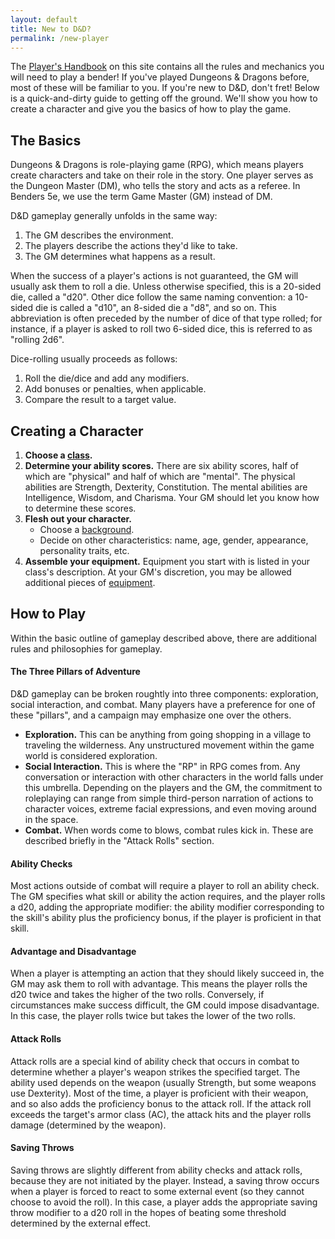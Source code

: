 ```yaml
---
layout: default 
title: New to D&D?
permalink: /new-player
---
```


The [Player's Handbook](./phb) on this site contains all the rules and mechanics you will need to play a bender! If you've played Dungeons & Dragons before, most of these will be familiar to you. If you're new to D&D, don't fret! Below is a quick-and-dirty guide to getting off the ground. We'll show you how to create a character and give you the basics of how to play the game.

## The Basics

Dungeons & Dragons is role-playing game (RPG), which means players create characters and take on their role in the story. One player serves as the Dungeon Master (DM), who tells the story and acts as a referee. In Benders 5e, we use the term Game Master (GM) instead of DM.

D&D gameplay generally unfolds in the same way:
1. The GM describes the environment.
1. The players describe the actions they'd like to take.
1. The GM determines what happens as a result.

When the success of a player's actions is not guaranteed, the GM will usually ask them to roll a die. Unless otherwise specified, this is a 20-sided die, called a "d20". Other dice follow the same naming convention: a 10-sided die is called a "d10", an 8-sided die a "d8", and so on. This abbreviation is often preceded by the number of dice of that type rolled; for instance, if a player is asked to roll two 6-sided dice, this is referred to as "rolling 2d6".

Dice-rolling usually proceeds as follows:

1. Roll the die/dice and add any modifiers.
1. Add bonuses or penalties, when applicable.
1. Compare the result to a target value.

## Creating a Character

1. **Choose a <a target="_blank" href="./phb/classes">class</a>.**
1. **Determine your ability scores.** There are six ability scores, half of which are "physical" and half of which are "mental". The physical abilities are Strength, Dexterity, Constitution. The mental abilities are Intelligence, Wisdom, and Charisma. Your GM should let you know how to determine these scores.
1. **Flesh out your character.**
    - Choose a <a target="_blank" href="./phb/backgrounds">background</a>.
    - Decide on other characteristics: name, age, gender, appearance, personality traits, etc.
1. **Assemble your equipment.** Equipment you start with is listed in your class's description. At your GM's discretion, you may be allowed additional pieces of <a target="_blank" href="./phb/equipment">equipment</a>.

## How to Play

Within the basic outline of gameplay described above, there are additional rules and philosophies for gameplay.

#### The Three Pillars of Adventure
D&D gameplay can be broken roughtly into three components: exploration, social interaction, and combat. Many players have a preference for one of these "pillars", and a campaign may emphasize one over the others.
- **Exploration.** This can be anything from going shopping in a village to traveling the wilderness. Any unstructured movement within the game world is considered exploration.
- **Social Interaction.** This is where the "RP" in RPG comes from. Any conversation or interaction with other characters in the world falls under this umbrella. Depending on the players and the GM, the commitment to roleplaying can range from simple third-person narration of actions to character voices, extreme facial expressions, and even moving around in the space.
- **Combat.** When words come to blows, combat rules kick in. These are described briefly in the "Attack Rolls" section.

#### Ability Checks  
Most actions outside of combat will require a player to roll an ability check. The GM specifies what skill or ability the action requires, and the player rolls a d20, adding the appropriate modifier: the ability modifier corresponding to the skill's ability plus the proficiency bonus, if the player is proficient in that skill.

#### Advantage and Disadvantage  
When a player is attempting an action that they should likely succeed in, the GM may ask them to roll with advantage. This means the player rolls the d20 twice and takes the higher of the two rolls. Conversely, if circumstances make success difficult, the GM could impose disadvantage. In this case, the player rolls twice but takes the lower of the two rolls.

#### Attack Rolls  
Attack rolls are a special kind of ability check that occurs in combat to determine whether a player's weapon strikes the specified target. The ability used depends on the weapon (usually Strength, but some weapons use Dexterity). Most of the time, a player is proficient with their weapon, and so also adds the proficiency bonus to the attack roll. If the attack roll exceeds the target's armor class (AC), the attack hits and the player rolls damage (determined by the weapon).

#### Saving Throws  
Saving throws are slightly different from ability checks and attack rolls, because they are not initiated by the player. Instead, a saving throw occurs when a player is forced to react to some external event (so they cannot choose to avoid the roll). In this case, a player adds the appropriate saving throw modifier to a d20 roll in the hopes of beating some threshold determined by the external effect.
